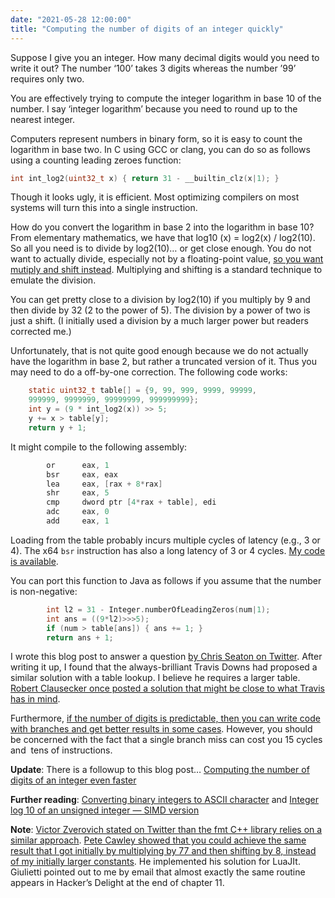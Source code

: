 ```yaml
---
date: "2021-05-28 12:00:00"
title: "Computing the number of digits of an integer quickly"
---
```




Suppose I give you an integer. How many decimal digits would you need to write it out? The number &lsquo;100&rsquo; takes 3 digits whereas the number &rsquo;99&rsquo; requires only two.

You are effectively trying to compute the integer logarithm in base 10 of the number. I say &lsquo;integer logarithm&rsquo; because you need to round up to the nearest integer.

Computers represent numbers in binary form, so it is easy to count the logarithm in base two. In C using GCC or clang, you can do so as follows using a counting leading zeroes function:
```C
int int_log2(uint32_t x) { return 31 - __builtin_clz(x|1); }
```


Though it looks ugly, it is efficient. Most optimizing compilers on most systems will turn this into a single instruction.

How do you convert the logarithm in base 2 into the logarithm in base 10? From elementary mathematics, we have that log10 (x) = log2(x) / log2(10). So all you need is to divide by log2(10)&hellip; or get close enough. You do not want to actually divide, especially not by a floating-point value, [so you want mutiply and shift instead](https://arxiv.org/abs/2012.12369). Multiplying and shifting is a standard technique to emulate the division.

You can get pretty close to a division by log2(10) if you multiply by 9 and then divide by 32 (2 to the power of 5). The division by a power of two is just a shift. (I initially used a division by a much larger power but readers corrected me.)

Unfortunately, that is not quite good enough because we do not actually have the logarithm in base 2, but rather a truncated version of it. Thus you may need to do a off-by-one correction. The following code works:
```C
    static uint32_t table[] = {9, 99, 999, 9999, 99999, 
    999999, 9999999, 99999999, 999999999};
    int y = (9 * int_log2(x)) >> 5;
    y += x > table[y];
    return y + 1;
```


It might compile to the following assembly:
```C
        or      eax, 1
        bsr     eax, eax
        lea     eax, [rax + 8*rax]
        shr     eax, 5
        cmp     dword ptr [4*rax + table], edi
        adc     eax, 0
        add     eax, 1
```


Loading from the table probably incurs multiple cycles of latency (e.g., 3 or 4). The x64 `bsr` instruction has also a long latency of 3 or 4 cycles. [My code is available](https://github.com/lemire/Code-used-on-Daniel-Lemire-s-blog/tree/master/2021/05/28).

You can port this function to Java as follows if you assume that the number is non-negative:
```C
        int l2 = 31 - Integer.numberOfLeadingZeros(num|1);
        int ans = ((9*l2)>>>5);
        if (num > table[ans]) { ans += 1; }
        return ans + 1;
```


I wrote this blog post to answer a question [by Chris Seaton on Twitter](https://twitter.com/ChrisGSeaton/status/1398312274830495748). After writing it up, I found that the always-brilliant Travis Downs had proposed a similar solution with a table lookup. I believe he requires a larger table. [Robert Clausecker once posted a solution that might be close to what Travis has in mind](https://www.reddit.com/r/C_Programming/comments/k0bgr7/fastest_find_integer_buffer_length/gdh9wrl/).

Furthermore, [if the number of digits is predictable, then you can write code with branches and get better results in some cases](https://quick-bench.com/q/eGtecNEbJdMBivUcFzgenej8SvM). However, you should be concerned with the fact that a single branch miss can cost you 15 cycles and  tens of instructions.

__Update__: There is a followup to this blog post&hellip; [Computing the number of digits of an integer even faster](/lemire/blog/2021/06/03/computing-the-number-of-digits-of-an-integer-even-faster/)

__Further reading__: [Converting binary integers to ASCII character](/lemire/blog/2021/05/17/converting-binary-integers-to-ascii-characters-apple-m1-vs-amd-zen2/) and [Integer log 10 of an unsigned integer — SIMD version](http://0x80.pl/notesen/2014-03-09-simd-int-log-10.html)

__Note__: [Victor Zverovich stated on Twitter than the fmt C++ library relies on a similar approach](https://twitter.com/vzverovich/status/1398369950499180547). [Pete Cawley showed that you could achieve the same result that I got initially by multiplying by 77 and then shifting by 8, instead of my initially larger constants](https://github.com/LuaJIT/LuaJIT/blob/fca488c715fd1592b8840b28e88346f9fb8a93f9/src/lj_strfmt_num.c#L65). He implemented his solution for LuaJIt. Giulietti pointed out to me by email that almost exactly the same routine appears in Hacker&rsquo;s Delight at the end of chapter 11.

